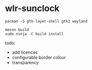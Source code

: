 # wlr-sunclock

    pacman -S gtk-layer-shell gtk3 wayland

    meson build
    sudo ninja -C build install

todo:
  - add licences
  - configurable border colour
  - transparency
